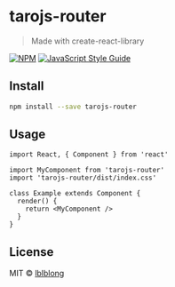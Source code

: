 # tarojs-router

> Made with create-react-library

[![NPM](https://img.shields.io/npm/v/tarojs-router.svg)](https://www.npmjs.com/package/tarojs-router) [![JavaScript Style Guide](https://img.shields.io/badge/code_style-standard-brightgreen.svg)](https://standardjs.com)

## Install

```bash
npm install --save tarojs-router
```

## Usage

```tsx
import React, { Component } from 'react'

import MyComponent from 'tarojs-router'
import 'tarojs-router/dist/index.css'

class Example extends Component {
  render() {
    return <MyComponent />
  }
}
```

## License

MIT © [lblblong](https://github.com/lblblong)
